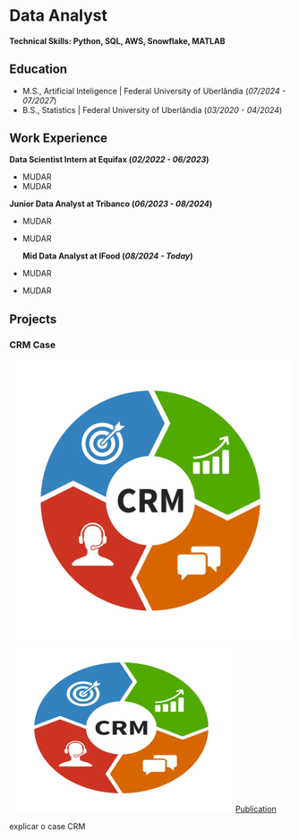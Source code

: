 # Data Analyst

#### Technical Skills: Python, SQL, AWS, Snowflake, MATLAB

## Education
- M.S., Artificial Inteligence | Federal University of Uberlândia (_07/2024 - 07/2027_)	 			        		
- B.S., Statistics | Federal University of Uberlândia (_03/2020 - 04/2024_)

## Work Experience
**Data Scientist Intern at Equifax (_02/2022 - 06/2023_)**
- MUDAR
- MUDAR

**Junior Data Analyst at Tribanco (_06/2023 - 08/2024_)**
- MUDAR
- MUDAR

  **Mid Data Analyst at IFood (_08/2024 - Today_)**
- MUDAR
- MUDAR

  
## Projects
### CRM Case
![](/imagens/CRM-scaled.jpg)
<img src="/imagens/CRM-scaled.jpg" alt="Descrição da Imagem" width="400" height="300">
[Publication](https://github.com/Henriqueufu/CRM_case/blob/1e6501de6d5c03149043ef1d9fc83b3887cd5b28/Case_CRM.ipynb)

explicar o case CRM
